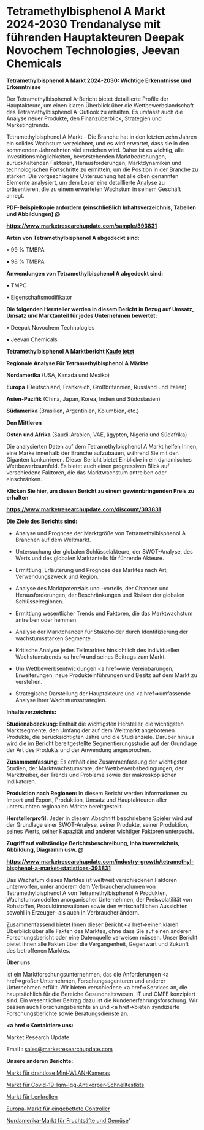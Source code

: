 # Tetramethylbisphenol A Markt 2024-2030 Trendanalyse mit führenden Hauptakteuren Deepak Novochem Technologies, Jeevan Chemicals

<strong>Tetramethylbisphenol A Markt 2024-2030: Wichtige Erkenntnisse und Erkenntnisse</strong>

Der Tetramethylbisphenol A-Bericht bietet detaillierte Profile der Hauptakteure, um einen klaren Überblick über die Wettbewerbslandschaft des Tetramethylbisphenol A-Outlook zu erhalten. Es umfasst auch die Analyse neuer Produkte, den Finanzüberblick, Strategien und Marketingtrends.

Tetramethylbisphenol A Markt - Die Branche hat in den letzten zehn Jahren ein solides Wachstum verzeichnet, und es wird erwartet, dass sie in den kommenden Jahrzehnten viel erreichen wird. Daher ist es wichtig, alle Investitionsmöglichkeiten, bevorstehenden Marktbedrohungen, zurückhaltenden Faktoren, Herausforderungen, Marktdynamiken und technologischen Fortschritte zu ermitteln, um die Position in der Branche zu stärken. Die vorgeschlagene Untersuchung hat alle oben genannten Elemente analysiert, um dem Leser eine detaillierte Analyse zu präsentieren, die zu einem erwarteten Wachstum in seinem Geschäft anregt.



<strong><b>PDF-Beispielkopie anfordern (einschließlich Inhaltsverzeichnis, Tabellen und Abbildungen) @ </b></strong>

<strong><a href=https://www.marketresearchupdate.com/sample/393831>

<strong>https://www.marketresearchupdate.com/sample/393831</u></a></strong></strong>



<strong>Arten von Tetramethylbisphenol A abgedeckt sind:</strong>

• 99 % TMBPA

• 98 % TMBPA



<strong>Anwendungen von Tetramethylbisphenol A abgedeckt sind:</strong>

• TMPC

• Eigenschaftsmodifikator



<strong>Die folgenden Hersteller werden in diesem Bericht in Bezug auf Umsatz, Umsatz und Marktanteil für jedes Unternehmen bewertet:</strong>

• Deepak Novochem Technologies

• Jeevan Chemicals



<strong>Tetramethylbisphenol A Marktbericht <a href=https://www.marketresearchupdate.com/buynow/393831>Kaufe jetzt</a></strong>



<strong>Regionale Analyse Für Tetramethylbisphenol A Märkte</strong>



<strong>Nordamerika</strong> (USA, Kanada und Mexiko)



<strong>Europa</strong> (Deutschland, Frankreich, Großbritannien, Russland und Italien)



<strong>Asien-Pazifik</strong> (China, Japan, Korea, Indien und Südostasien)



<strong>Südamerika</strong> (Brasilien, Argentinien, Kolumbien, etc.)



<strong>Den Mittleren</strong> 

<strong>Osten und Afrika</strong> (Saudi-Arabien, VAE, ägypten, Nigeria und Südafrika)

Die analysierten Daten auf dem Tetramethylbisphenol A Markt helfen Ihnen, eine Marke innerhalb der Branche aufzubauen, während Sie mit den Giganten konkurrieren. Dieser Bericht bietet Einblicke in ein dynamisches Wettbewerbsumfeld. Es bietet auch einen progressiven Blick auf verschiedene Faktoren, die das Marktwachstum antreiben oder einschränken.



<strong>Klicken Sie hier, um diesen Bericht zu einem gewinnbringenden Preis zu erhalten
</strong>

<strong><a href=https://www.marketresearchupdate.com/discount/393831>https://www.marketresearchupdate.com/discount/393831</b></u></strong></a>



<strong>Die Ziele des Berichts sind:</strong>

- Analyse und Prognose der Marktgröße von Tetramethylbisphenol A Branchen auf dem Weltmarkt.

- Untersuchung der globalen Schlüsselakteure, der SWOT-Analyse, des Werts und des globalen Marktanteils für führende Akteure.

- Ermittlung, Erläuterung und Prognose des Marktes nach Art, Verwendungszweck und Region.

- Analyse des Marktpotenzials und -vorteils, der Chancen und Herausforderungen, der Beschränkungen und Risiken der globalen Schlüsselregionen.

- Ermittlung wesentlicher Trends und Faktoren, die das Marktwachstum antreiben oder hemmen.

- Analyse der Marktchancen für Stakeholder durch Identifizierung der wachstumsstarken Segmente.

- Kritische Analyse jedes Teilmarktes hinsichtlich des individuellen Wachstumstrends <a href=>und</a> seines Beitrags zum Markt.

- Um Wettbewerbsentwicklungen <a href=>wie</a> Vereinbarungen, Erweiterungen, neue Produkteinführungen und Besitz auf dem Markt zu verstehen.

- Strategische Darstellung der Hauptakteure und <a href=>umfas</a>sende Analyse ihrer Wachstumsstrategien.



<strong>Inhaltsverzeichnis:</strong>



<strong>Studienabdeckung:</strong> Enthält die wichtigsten Hersteller, die wichtigsten Marktsegmente, den Umfang der auf dem Weltmarkt angebotenen Produkte, die berücksichtigten Jahre und die Studienziele. Darüber hinaus wird die im Bericht bereitgestellte Segmentierungsstudie auf der Grundlage der Art des Produkts und der Anwendung angesprochen.



<strong>Zusammenfassung:</strong> Es enthält eine Zusammenfassung der wichtigsten Studien, der Marktwachstumsrate, der Wettbewerbsbedingungen, der Markttreiber, der Trends und Probleme sowie der makroskopischen Indikatoren.



<strong>Produktion nach Regionen:</strong> In diesem Bericht werden Informationen zu Import und Export, Produktion, Umsatz und Hauptakteuren aller untersuchten regionalen Märkte bereitgestellt.



<strong>Herstellerprofil:</strong> Jeder in diesem Abschnitt beschriebene Spieler wird auf der Grundlage einer SWOT-Analyse, seiner Produkte, seiner Produktion, seines Werts, seiner Kapazität und anderer wichtiger Faktoren untersucht.



<strong><b>Zugriff auf vollständige Berichtsbeschreibung, Inhaltsverzeichnis, Abbildung, Diagramm usw. @ </b></strong>

<strong><a href=https://www.marketresearchupdate.com/industry-growth/tetramethyl-bisphenol-a-market-statistices-393831>https://www.marketresearchupdate.com/industry-growth/tetramethyl-bisphenol-a-market-statistices-393831</a></strong>

Das Wachstum dieses Marktes ist weltweit verschiedenen Faktoren unterworfen, unter anderem dem Verbrauchervolumen von Tetramethylbisphenol A von Tetramethylbisphenol A Produkten, Wachstumsmodellen anorganischer Unternehmen, der Preisvolatilität von Rohstoffen, Produktinnovationen sowie den wirtschaftlichen Aussichten sowohl in Erzeuger- als auch in Verbraucherländern.

Zusammenfassend bietet Ihnen dieser Bericht <a href=>einen</a> klaren Überblick über alle Fakten des Marktes, ohne dass Sie auf einen anderen Forschungsbericht oder eine Datenquelle verweisen müssen. Unser Bericht bietet Ihnen alle Fakten über die Vergangenheit, Gegenwart und Zukunft des betroffenen Marktes.



<strong>Über uns:</strong>

 ist ein Marktforschungsunternehmen, das die Anforderungen <a href=>großer</a> Unternehmen, Forschungsagenturen und anderer Unternehmen erfüllt. Wir bieten verschiedene <a href=>Services</a> an, die hauptsächlich für die Bereiche Gesundheitswesen, IT und CMFE konzipiert sind. Ein wesentlicher Beitrag dazu ist die Kundenerfahrungsforschung. Wir passen auch Forschungsberichte an und <a href=>bieten</a> syndizierte Forschungsberichte sowie Beratungsdienste an.



<strong><a href=>Kontaktiere uns:</a></strong>

Market Research Update

Email : sales@marketresearchupdate.com



<strong>Unsere anderen Berichte:</strong>

<a href=https://www.linkedin.com/pulse/mini-wifi-wireless-camera-market-2023-trends>Markt für drahtlose Mini-WLAN-Kameras</a>

<a href=https://www.linkedin.com/pulse/covid-19-igm-igg-antibody-rapid-test-kits-market>Markt für Covid-19-Igm-Igg-Antikörper-Schnelltestkits</a>

<a href=https://www.linkedin.com/pulse/castor-wheel-market-size-share-outlook-growth-prospects>Markt für Lenkrollen</a>

<a href=https://www.linkedin.com/pulse/europe-embedded-controllers-market>Europa-Markt für eingebettete Controller</a>

<a href=https://www.linkedin.com/pulse/north-america-fruit-juice-vegetable-market-2023-new-comprehensive>Nordamerika-Markt für Fruchtsäfte und Gemüse</a>"
